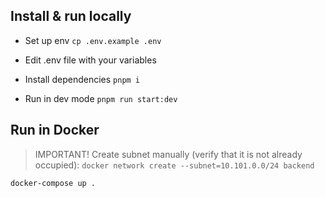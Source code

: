 ## Install & run locally

- Set up env
  `cp .env.example .env`

- Edit .env file with your variables

- Install dependencies
  `pnpm i`

- Run in dev mode
  `pnpm run start:dev`

## Run in Docker

> IMPORTANT!
> Create subnet manually (verify that it is not already occupied):
> `docker network create --subnet=10.101.0.0/24 backend`

`docker-compose up .`
